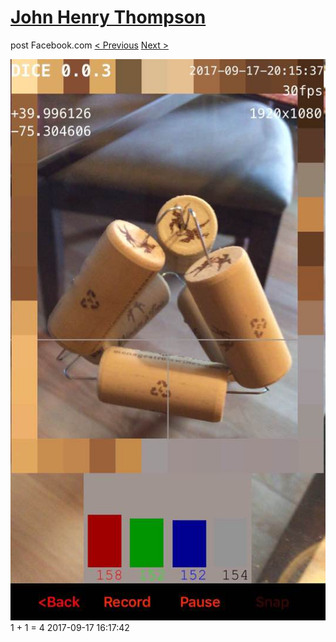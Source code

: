 # [John Henry Thompson](../README.md)
post Facebook.com
[< Previous](2017-09-17-3.md) [Next >](2017-09-17-5.md)

[![](../media/2017-09-17/Timeline-Photos-1-1-5.jpg)](../README.md)
1 + 1 = 4
2017-09-17 16:17:42
